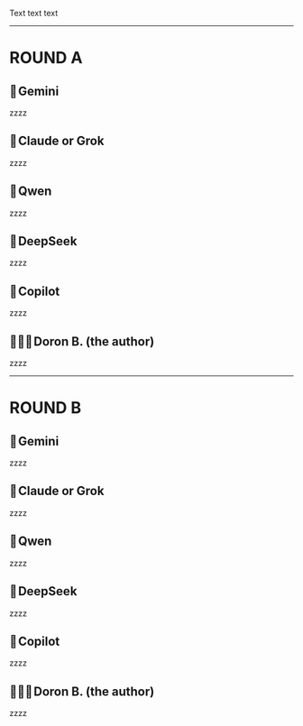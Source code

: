 Text text text

---

# ROUND A
## 🤖 Gemini
zzzz

## 🤖 Claude or Grok
zzzz

## 🤖 Qwen
zzzz

## 🤖 DeepSeek
zzzz

## 🤖 Copilot
zzzz

## 🧔🏻‍♂ Doron B. (the author)
zzzz

---

# ROUND B
## 🤖 Gemini
zzzz

## 🤖 Claude or Grok
zzzz

## 🤖 Qwen
zzzz

## 🤖 DeepSeek
zzzz

## 🤖 Copilot
zzzz

## 🧔🏻‍♂ Doron B. (the author)
zzzz